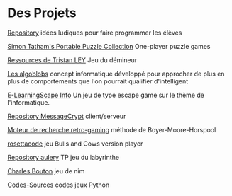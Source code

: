 # Des Projets

[Repository](https://sebhoa.gitlab.io/lupy/)  idées ludiques pour faire programmer les élèves

[Simon Tatham's Portable Puzzle Collection](https://www.chiark.greenend.org.uk/~sgtatham/puzzles/)  One-player puzzle games

[Ressources de Tristan LEY](https://trieles.gitlab.io/nsi/) Jeu du démineur

[Les algoblobs](https://algoblobs.educinfo.org/) concept informatique développé pour approcher de plus en plus de comportements que l'on pourrait qualifier d'intelligent 

[E-LearningScape Info](https://webia.lip6.fr/~muratetm/elearningscape/) Un jeu de type escape game sur le thème de l'informatique.

[Repository MessageCrypt](https://github.com/CupOfCoffeeX/MessageCrypt) client/serveur

[Moteur de recherche retro-gaming](https://picassciences.com/2021/04/02/moteur-de-recherche-retro-gaming-methode-de-boyer-moore-horspool/)   méthode de Boyer-Moore-Horspool


[rosettacode](https://www.rosettacode.org/wiki/Bulls_and_cows/Player) jeu Bulls and Cows version player

[Repository aulery](https://github.com/aulery/NSI_labyrinthe) TP jeu du labyrinthe

[Charles Bouton](https://www.pearltrees.com/s/file/preview/218593863/Bouton1901.pdf?pearlId=301549059) jeu de nim

[Codes-Sources](https://codes-sources.commentcamarche.net/source/list/python-19/340-jeux/last) codes jeux Python
